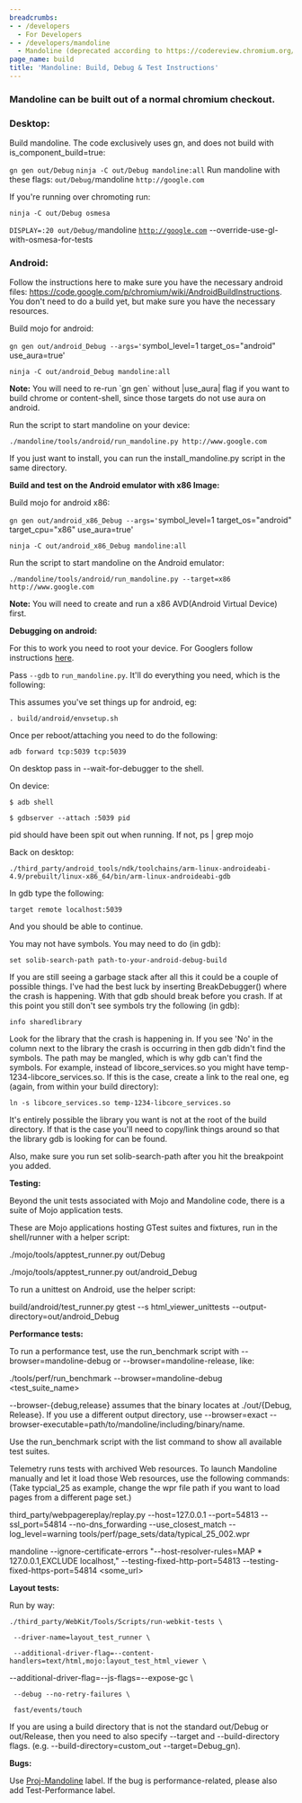```yaml
---
breadcrumbs:
- - /developers
  - For Developers
- - /developers/mandoline
  - Mandoline (deprecated according to https://codereview.chromium.org/1677293002/)
page_name: build
title: 'Mandoline: Build, Debug & Test Instructions'
---
```


### Mandoline can be built out of a normal chromium checkout.

### Desktop:

Build mandoline. The code exclusively uses gn, and does not build with
is_component_build=true:

`gn gen out/Debug` `ninja -C out/Debug mandoline:all` Run mandoline with these
flags: `out/Debug/`mandoline `http://google.com`

If you're running over chromoting run:

`ninja -C out/Debug osmesa`

`DISPLAY=:20 out/Debug/`mandoline [`http://google.com`](http://google.com/)
--override-use-gl-with-osmesa-for-tests

### Android:

Follow the instructions here to make sure you have the necessary android files:
<https://code.google.com/p/chromium/wiki/AndroidBuildInstructions>. You don't
need to do a build yet, but make sure you have the necessary resources.

Build mojo for android:

`gn gen out/android_Debug --args='`symbol_level=1 target_os="android"
use_aura=true'

`ninja -C out/android_Debug mandoline:all`

**Note:** You will need to re-run \`gn gen\` without |use_aura| flag if you want
to build chrome or content-shell, since those targets do not use aura on
android.

Run the script to start mandoline on your device:

`./mandoline/tools/android/run_mandoline.py http://www.google.com `

If you just want to install, you can run the install_mandoline.py script in the
same directory.

**Build and test on the Android emulator with x86 Image:**

Build mojo for android x86:

`gn gen out/android_x86_Debug --args='`symbol_level=1 target_os="android"
target_cpu="x86" use_aura=true'

`ninja -C out/android_x86_Debug mandoline:all`

Run the script to start mandoline on the Android emulator:

`./mandoline/tools/android/run_mandoline.py --target=x86 http://www.google.com `

**Note:** You will need to create and run a x86 AVD(Android Virtual Device)
first.

**Debugging on android:**

For this to work you need to root your device. For Googlers follow instructions
[here](https://wiki.corp.google.com/twiki/bin/view/Main/MojoBuildInstructions).

Pass `--gdb` to `run_mandoline.py`. It'll do everything you need, which is the
following:

This assumes you've set things up for android, eg:

`. build/android/envsetup.sh`

Once per reboot/attaching you need to do the following:

`adb forward tcp:5039 tcp:5039`

On desktop pass in --wait-for-debugger to the shell.

On device:

`$ adb shell`

`$ gdbserver --attach :5039 pid`

pid should have been spit out when running. If not, ps | grep mojo

Back on desktop:

`./third_party/android_tools/ndk/toolchains/arm-linux-androideabi-4.9/prebuilt/linux-x86_64/bin/arm-linux-androideabi-gdb`

In gdb type the following:

`target remote localhost:5039`

And you should be able to continue.

You may not have symbols. You may need to do (in gdb):

`set solib-search-path path-to-your-android-debug-build`

If you are still seeing a garbage stack after all this it could be a couple of
possible things. I've had the best luck by inserting BreakDebugger() where the
crash is happening. With that gdb should break before you crash. If at this
point you still don't see symbols try the following (in gdb):

`info sharedlibrary`

Look for the library that the crash is happening in. If you see 'No' in the
column next to the library the crash is occurring in then gdb didn't find the
symbols. The path may be mangled, which is why gdb can't find the symbols. For
example, instead of libcore_services.so you might have
temp-1234-libcore_services.so. If this is the case, create a link to the real
one, eg (again, from within your build directory):

`ln -s libcore_services.so temp-1234-libcore_services.so`

It's entirely possible the library you want is not at the root of the build
directory. If that is the case you'll need to copy/link things around so that
the library gdb is looking for can be found.

Also, make sure you run set solib-search-path after you hit the breakpoint you
added.

**Testing:**

Beyond the unit tests associated with Mojo and Mandoline code, there is a suite
of Mojo application tests.

These are Mojo applications hosting GTest suites and fixtures, run in the
shell/runner with a helper script:

./mojo/tools/apptest_runner.py out/Debug

./mojo/tools/apptest_runner.py out/android_Debug

To run a unittest on Android, use the helper script:

build/android/test_runner.py gtest --s html_viewer_unittests
--output-directory=out/android_Debug

**Performance tests:**

To run a performance test, use the run_benchmark script with
--browser=mandoline-debug or --browser=mandoline-release, like:

./tools/perf/run_benchmark --browser=mandoline-debug &lt;test_suite_name&gt;

--browser-{debug,release} assumes that the binary locates at ./out/{Debug,
Release}. If you use a different output directory, use --browser=exact
--browser-executable=path/to/mandoline/including/binary/name.

Use the run_benchmark script with the list command to show all available test
suites.

Telemetry runs tests with archived Web resources. To launch Mandoline manually
and let it load those Web resources, use the following commands: (Take
typcial_25 as example, change the wpr file path if you want to load pages from a
different page set.)

third_party/webpagereplay/replay.py --host=127.0.0.1 --port=54813
--ssl_port=54814 --no-dns_forwarding --use_closest_match --log_level=warning
tools/perf/page_sets/data/typical_25_002.wpr

mandoline --ignore-certificate-errors "--host-resolver-rules=MAP \*
127.0.0.1,EXCLUDE localhost," --testing-fixed-http-port=54813
--testing-fixed-https-port=54814 &lt;some_url&gt;

**Layout tests:**

Run by way:

`./third_party/WebKit/Tools/Scripts/run-webkit-tests \`

` --driver-name=layout_test_runner \`

`
--additional-driver-flag=--content-handlers=text/html,mojo:layout_test_html_viewer
\`

--additional-driver-flag=--js-flags=--expose-gc \\

` --debug --no-retry-failures \`

` fast/events/touch`

If you are using a build directory that is not the standard out/Debug or
out/Release, then you need to also specify --target and --build-directory flags.
(e.g. --build-directory=custom_out --target=Debug_gn).

**Bugs:**

Use
[Proj-Mandoline](https://code.google.com/p/chromium/issues/list?can=2&q=label%3Aproj-mandoline&colspec=ID+Pri+M+Week+ReleaseBlock+Cr+Status+Owner+Summary+OS+Modified&x=m&y=releaseblock&cells=tiles)
label. If the bug is performance-related, please also add Test-Performance
label.
